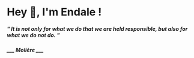 <h1 title="head"> Hey 👋, I'm Endale !</h1>

**<h5><i>" It is not only for what we do that we are held responsible, but also for what we do not do. "</i></h5>**

*<b>___ Molière ___</b>*
